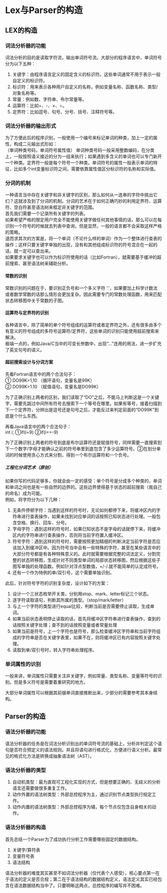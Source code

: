 # Lex与Parser的构造

## LEX的构造
### 词法分析器的功能
   词法分析的目的是读取字符流，输出单词符号流。大部分的程序语言中，单词符号分为以下五种：  
1.	关键字：由程序语言定义的固定含义的标识符。这些单词通常不用于表示一般自定义的标识符。  
2.	标识符：用来表示各种用户自定义的名称，例如变量名称、函数名称、类型/对象名称等。  
3.	常量：例如数、字符串、布尔常量等。  
4.	运算符：比如+、-、×、÷。  
5.	定界符：比如逗号、句号、分号、括号、注释符号等。  

### 词法分析器的输出形式
   为了方便此后的程序识别，一般使用一个编号来标记单词的种类，加上一定的属性，构成二元输出式形如：  
			（单词种类号码，单词符号属性值）
   单词种类号码一般采用整数编码，在分类上，一般按照语义接近的分为一组来执行；如果遇到多含义的单词也可以专门新开一个种类。定界符一般是每个符号一个种类。单词符号的属性一般表示单词的特征，比如多个int变量标识符之间，需要依靠属性值区分标识符的名称和实际值。  

### 分词的机制
   一种语言当中存在关键字和非关键字的区别，那么如何从一连串的字符中挑出它们？这就涉及到了分词的机制。分词的艺术在于如何正确巧妙的利用定界符、运算符、空白符甚至语法树来框定非关键字的范围。  
   首先我们需要一个记录所有关键字的列表。  
   如果希望严格的限定用户完全不能使用关键字做任何其他事情的话，那么可以在每识别一个符号的时候就去列表中查询，但是显然，一般的语言都不会采取这样严格的策略。  
   退而求其次的方案是，将一个单词（不论什么样的单词）作为一个整体进行查表的操作；这样只要关键字单独的出现，没有和其他组成标识符的符号混合在一起的话，就一定可以查出来。  
   如果要求关键字也可以作为标识符使用的话（比如Fortran），就需要基于缓冲的超前搜索、甚至语法树来辅助分析。  

#### 常数的识别
   常数识别的问题在于，要识别正负号和一个多义字符 '.'，如果要加上科学计数法或者数学常数的话那么情形会更加复杂。因此需要专门的常数处理函数，用来匹配状态转移图中关于常数的子图。  
#### 运算符与定界符的识别

   各种语言中，除了简单的单个符号组成的运算符或者定界符之外，还有很多由多个有意义的符号组成的多符号运算符/定界符，这些单词的识别只能使用超前搜索来解决。  
   极端一点的，例如Java/C当中的可变长参数中，出现“...”连用的用法，进一步扩充了英文句号的语义。

#### 超前搜索设计与分词方案

先看Fortran语言中的两个合法句子：  
① DO99K=1,10 （循环语句，变量名是99K）  
② DO99K=1.10 （赋值语句，变量名是DO99K）  

​	为了正确识别上两者的区别，我们读取了“DO”之后，不能马上判断这是一个关键字，需要先跳过中间所有符号去搜索下一个等号在哪里。如果有等号，接着扫描到下一个定界符，分辨出是逗号还是句号之后，才能反过来判定前面的“DO99K”到底是个什么东西。  

再看Java语言中的两个合法句子：  
int i;
①if(i=9)
②if(i==-9)

​	为了正确识别上两者的符号到底是布尔运算符还是赋值符号，同样需要一直搜索到下一个数字/字母才能确认之前的符号串里到底包含了多少运算符号。②在划分单词的时候使用贪心方式来分割，得到一个布尔运算符和一个负号。

[^杂谈]: 不无恶意的揣度一下Fortran的设计方式，我严重怀疑他们是因为长度短的变量名称不够用才出此下策。用编译时的内存消耗来减少存储源代码的空间需求。这种语法设计对于观看的人来说无疑是非常不友好的。

##### 工程化分词艺术（原创）

​	如果你写的代码足够多，你就会由一定的感受：单个符号是分成多个种类的，单词和单词之间也是有一些自然的边界的。这些边界使得基于状态的超前搜索（我自己的命名）成为可能。  
​	例如，将字符分为以下几种：  
1. 无条件停顿字符：当遇到这样的符号时，无论如何都停下来，将缓冲区内的字符串进行查表操作，如果未找到对应单词的话按照已知状态进行处理。一般包含空格、换行、回车、分号。  
2. 字母字符：遇到这样的符号时，如果已知状态不是字母的话就停下来，将缓冲区内的字符串进行查表操作，否则将当前字符置入缓冲区。  
3. 符号字符：遇到这样的符号时，需要按照更加精细的判断决定当前字符是否应该加入到缓冲区中。因为符号当中会有一些特殊的字符，甚至在某些语言中的大部分符号都是有各种特殊意义的。此时就需要根据完整的词法定义，分割完整的状态转移图，生成针对不同类型单词的局部状态转移图，然后根据这些子图写单独的处理函数。例如针对浮点型数值，+/-/.就不能简单的认定成符号。  
4. 还有一个作为特例的单/双引号，这个需要单独识别。  

此后，针对符号字符的识别复杂度，设计如下的方案：  
1. 设计一个三状态枚举开关类，分别用stop、mark、letter标记三个状态。  
2. 逐字符读取语句，判断其所属的类型。（stop/mark/letter）  
3. 与上一个字符的类型进行equal比较，判断当前是否需要停止读取，生成单词。
4. 如果当前状态表明停止读取的话，首先将缓冲区字符串进行查表操作，查到的话按照关键字处理；查不到的话按照变量或者常量处理
5. 如果当前是符号，上一个字符也是符号，那么检查缓冲区字符串和当前字符组成的字符串是否在关键字表里，如果不在，则将缓冲区已有内容按照关键字处理。
6. 读取到单/双引号时，转入字符串处理程序。

### 单词属性的识别

​	一般来讲，单词属性只需要关注非关键字，例如常量、类型名称、变量等符号的识别。但是多义符号是需要着重研究的地方。

​	大部分单词属性可以根据其前缀单词直接推断出来，少部分的需要参考其本身结构。

[^杂谈]: 我写了一个简化版的自动分词器放在项目code文件夹里。只需要初始化的时候放一个正常的关键字/符号列表进去就可以工作。



## Parser的构造
### 语法分析器的功能
​	语法分析器的任务是在词法分析识别出的单词符号流的基础上，分析并判定这个语句是否符合预定义的语法规则。并且将语句进行格式化，方便进行语义分析。最常见的格式化方法是转换成抽象语法树（AST）。

### 语法分析器的类型
1. 自动机类型：最为直观可工程化实现的方式，但是想要正确的、无歧义的分析语言还需要做很多重复工作。
2. 动作外置的语法树类型：外部总控程序为主，通过识别节点类型执行规定工作。
3. 动作内置的语法树类型：外部总控程序为辅，每个节点仅包含自身相关的动作。

### 语法分析器的构造

首先总结一个Parser为了成功执行分析工作需要哪些固定的数据结构。

1. 关键字/算符表
2. 变量符号表
3. 语法结构

语法分析器的难度其实甚至不如词法分析器（仅代表个人感受），核心要点第一在于语法的定义是否合规；第二在于语法结构的数据结构定义，语法定义其实已经包含在语法数据结构当中了。只要明晰这两点，总控程序的编写并不困难。

[^杂谈]:我当初写语法分析器的时候，直接采用了状态转移+封闭特定状态的办法。所以整个分析器写的异常精简。如果不算一个很占地方的switch case语句的话，核心代码只有不到40行。